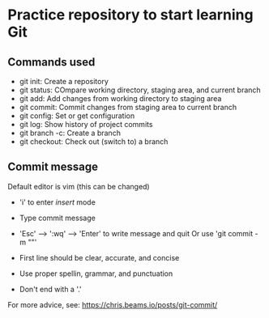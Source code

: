 # Practice repository to start learning Git

## Commands used

- git init: Create a repository
- git status: COmpare working directory, staging area, and current branch
- git add: Add changes from working directory to staging area
- git commit: Commit changes from staging area to current branch
- git config: Set or get configuration
- git log: Show history of project commits
- git branch -c: Create a branch
- git checkout: Check out (switch to) a branch

## Commit message

Default editor is vim (this can be changed)
  - 'i' to enter *insert* mode
  - Type commit message
  - 'Esc' --> ':wq' --> 'Enter' to write message and quit
Or use 'git commit -m "<message>"'

- First line should be clear, accurate, and concise
- Use proper spellin, grammar, and punctuation
- Don't end with a '.'

For more advice, see: https://chris.beams.io/posts/git-commit/
